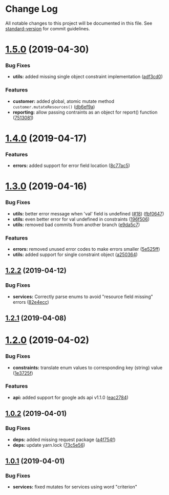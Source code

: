 # Change Log

All notable changes to this project will be documented in this file. See [standard-version](https://github.com/conventional-changelog/standard-version) for commit guidelines.

# [1.5.0](https://github.com/Opteo/google-ads-api/compare/v1.4.0...v1.5.0) (2019-04-30)


### Bug Fixes

* **utils:** added missing single object constraint implementation ([adf3cd0](https://github.com/Opteo/google-ads-api/commit/adf3cd0))


### Features

* **customer:** added global, atomic mutate method `customer.mutateResources()` ([db6ef9a](https://github.com/Opteo/google-ads-api/commit/db6ef9a))
* **reporting:** allow passing contraints as an object for report() function ([7513081](https://github.com/Opteo/google-ads-api/commit/7513081))



# [1.4.0](https://github.com/Opteo/google-ads-api/compare/v1.3.0...v1.4.0) (2019-04-17)


### Features

* **errors:** added support for error field location ([8c77ac5](https://github.com/Opteo/google-ads-api/commit/8c77ac5))



# [1.3.0](https://github.com/Opteo/google-ads-api/compare/v1.2.2...v1.3.0) (2019-04-16)


### Bug Fixes

* **utils:** better error message when 'val' field is undefined ([#18](https://github.com/Opteo/google-ads-api/issues/18)) ([fbf0647](https://github.com/Opteo/google-ads-api/commit/fbf0647))
* **utils:** even better error for val undefined in constraints ([196f506](https://github.com/Opteo/google-ads-api/commit/196f506))
* **utils:** removed bad commits from another branch ([e9da5c7](https://github.com/Opteo/google-ads-api/commit/e9da5c7))


### Features

* **errors:** removed unused error codes to make errors smaller ([5e525ff](https://github.com/Opteo/google-ads-api/commit/5e525ff))
* **utils:** added support for single constraint object ([a250364](https://github.com/Opteo/google-ads-api/commit/a250364))



## [1.2.2](https://github.com/Opteo/google-ads-api/compare/v1.2.1...v1.2.2) (2019-04-12)


### Bug Fixes

* **services:** Correctly parse enums to avoid "resource field missing" errors ([82e4ecc](https://github.com/Opteo/google-ads-api/commit/82e4ecc))



## [1.2.1](https://github.com/Opteo/google-ads-api/compare/v1.2.0...v1.2.1) (2019-04-08)



# [1.2.0](https://github.com/Opteo/google-ads-api/compare/v1.0.2...v1.2.0) (2019-04-02)


### Bug Fixes

* **constraints:** translate enum values to corresponding key (string) value ([1e3725f](https://github.com/Opteo/google-ads-api/commit/1e3725f))


### Features

* **api:** added support for google ads api v1.1.0 ([eac2784](https://github.com/Opteo/google-ads-api/commit/eac2784))



## [1.0.2](https://github.com/Opteo/google-ads-api/compare/v1.0.1...v1.0.2) (2019-04-01)


### Bug Fixes

* **deps:** added missing request package ([a4f754f](https://github.com/Opteo/google-ads-api/commit/a4f754f))
* **deps:** update yarn.lock ([73c5e56](https://github.com/Opteo/google-ads-api/commit/73c5e56))



<a name="1.0.1"></a>

## [1.0.1](https://github.com/Opteo/google-ads-api/compare/v1.0.0...v1.0.1) (2019-04-01)

### Bug Fixes

-   **services:** fixed mutates for services using word "criterion"
